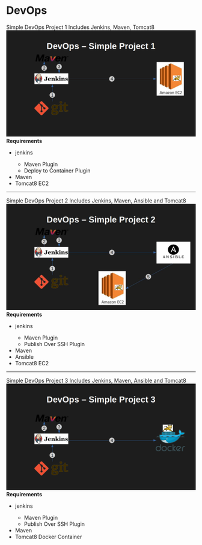 <h1>DevOps</h1>
Simple DevOps Project 1 Includes Jenkins, Maven, Tomcat8 <br />
<img src="./img/devops-1.png" />
<b>Requirements</b>
<ul>
  <li>jenkins</li>
  <ul>
    <li>Maven Plugin</li>
    <li>Deploy to Container Plugin</li>
  </ul>
  <li>Maven</li>
  <li>Tomcat8 EC2</li>
</ul>
<hr />
Simple DevOps Project 2 Includes Jenkins, Maven, Ansible and Tomcat8 <br />
<img src="./img/devops-2.jpg" />
<b>Requirements</b>
<ul>
  <li>jenkins</li>
  <ul>
    <li>Maven Plugin</li>
    <li>Publish Over SSH Plugin</li>
  </ul>
  <li>Maven</li>
  <li>Ansible</li>
  <li>Tomcat8 EC2</li>
</ul>
<hr />
Simple DevOps Project 3 Includes Jenkins, Maven, Ansible and Tomcat8 <br />
<img src="./img/devops-3.png" />
<b>Requirements</b>
<ul>
  <li>jenkins</li>
  <ul>
    <li>Maven Plugin</li>
    <li>Publish Over SSH Plugin</li>
  </ul>
  <li>Maven</li>
  <li>Tomcat8 Docker Container</li>
</ul>
